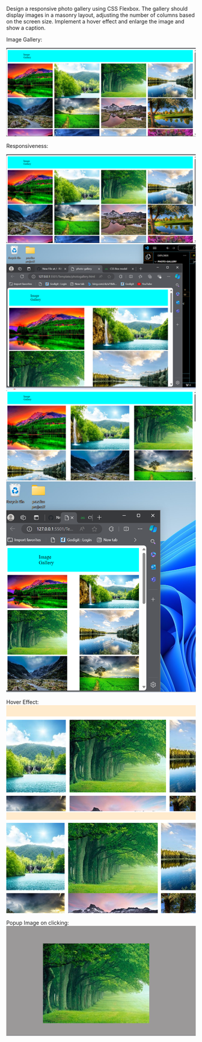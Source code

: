 Design a responsive photo gallery using CSS Flexbox. The gallery should display images in a masonry layout, adjusting the number of columns based on the screen size. Implement a hover effect and enlarge the image and show a caption.

Image Gallery:

![](./ResultUI/result%201.png)

Responsiveness:

![](./ResultUI/Screenshot%202024-07-30%20160228.png)
![](./ResultUI/Screenshot%202024-07-30%20160348.png)
![](./ResultUI/Screenshot%202024-07-30%20160319.png)
![](./ResultUI/Screenshot%202024-07-30%20160419.png)

Hover Effect:
![](./ResultUI/Screenshot%202024-07-30%20165234.png)
![](./ResultUI/Screenshot%202024-07-30%20165252.png)

Popup Image on clicking:
![](./ResultUI/Screenshot%202024-07-30%20165210.png)
